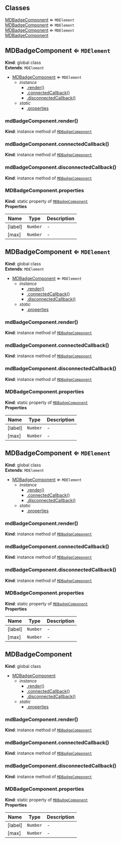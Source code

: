 ## Classes

<dl>
<dt><a href="#MDBadgeComponent">MDBadgeComponent</a> ⇐ <code>MDElement</code></dt>
<dd></dd>
<dt><a href="#MDBadgeComponent">MDBadgeComponent</a> ⇐ <code>MDElement</code></dt>
<dd></dd>
<dt><a href="#MDBadgeComponent">MDBadgeComponent</a> ⇐ <code>MDElement</code></dt>
<dd></dd>
<dt><a href="#MDBadgeComponent">MDBadgeComponent</a></dt>
<dd></dd>
</dl>

<a name="MDBadgeComponent"></a>

## MDBadgeComponent ⇐ <code>MDElement</code>
**Kind**: global class  
**Extends**: <code>MDElement</code>  

* [MDBadgeComponent](#MDBadgeComponent) ⇐ <code>MDElement</code>
    * _instance_
        * [.render()](#MDBadgeComponent+render)
        * [.connectedCallback()](#MDBadgeComponent+connectedCallback)
        * [.disconnectedCallback()](#MDBadgeComponent+disconnectedCallback)
    * _static_
        * [.properties](#MDBadgeComponent.properties)

<a name="MDBadgeComponent+render"></a>

### mdBadgeComponent.render()
**Kind**: instance method of [<code>MDBadgeComponent</code>](#MDBadgeComponent)  
<a name="MDBadgeComponent+connectedCallback"></a>

### mdBadgeComponent.connectedCallback()
**Kind**: instance method of [<code>MDBadgeComponent</code>](#MDBadgeComponent)  
<a name="MDBadgeComponent+disconnectedCallback"></a>

### mdBadgeComponent.disconnectedCallback()
**Kind**: instance method of [<code>MDBadgeComponent</code>](#MDBadgeComponent)  
<a name="MDBadgeComponent.properties"></a>

### MDBadgeComponent.properties
**Kind**: static property of [<code>MDBadgeComponent</code>](#MDBadgeComponent)  
**Properties**

| Name | Type | Description |
| --- | --- | --- |
| [label] | <code>Number</code> | - |
| [max] | <code>Number</code> | - |

<a name="MDBadgeComponent"></a>

## MDBadgeComponent ⇐ <code>MDElement</code>
**Kind**: global class  
**Extends**: <code>MDElement</code>  

* [MDBadgeComponent](#MDBadgeComponent) ⇐ <code>MDElement</code>
    * _instance_
        * [.render()](#MDBadgeComponent+render)
        * [.connectedCallback()](#MDBadgeComponent+connectedCallback)
        * [.disconnectedCallback()](#MDBadgeComponent+disconnectedCallback)
    * _static_
        * [.properties](#MDBadgeComponent.properties)

<a name="MDBadgeComponent+render"></a>

### mdBadgeComponent.render()
**Kind**: instance method of [<code>MDBadgeComponent</code>](#MDBadgeComponent)  
<a name="MDBadgeComponent+connectedCallback"></a>

### mdBadgeComponent.connectedCallback()
**Kind**: instance method of [<code>MDBadgeComponent</code>](#MDBadgeComponent)  
<a name="MDBadgeComponent+disconnectedCallback"></a>

### mdBadgeComponent.disconnectedCallback()
**Kind**: instance method of [<code>MDBadgeComponent</code>](#MDBadgeComponent)  
<a name="MDBadgeComponent.properties"></a>

### MDBadgeComponent.properties
**Kind**: static property of [<code>MDBadgeComponent</code>](#MDBadgeComponent)  
**Properties**

| Name | Type | Description |
| --- | --- | --- |
| [label] | <code>Number</code> | - |
| [max] | <code>Number</code> | - |

<a name="MDBadgeComponent"></a>

## MDBadgeComponent ⇐ <code>MDElement</code>
**Kind**: global class  
**Extends**: <code>MDElement</code>  

* [MDBadgeComponent](#MDBadgeComponent) ⇐ <code>MDElement</code>
    * _instance_
        * [.render()](#MDBadgeComponent+render)
        * [.connectedCallback()](#MDBadgeComponent+connectedCallback)
        * [.disconnectedCallback()](#MDBadgeComponent+disconnectedCallback)
    * _static_
        * [.properties](#MDBadgeComponent.properties)

<a name="MDBadgeComponent+render"></a>

### mdBadgeComponent.render()
**Kind**: instance method of [<code>MDBadgeComponent</code>](#MDBadgeComponent)  
<a name="MDBadgeComponent+connectedCallback"></a>

### mdBadgeComponent.connectedCallback()
**Kind**: instance method of [<code>MDBadgeComponent</code>](#MDBadgeComponent)  
<a name="MDBadgeComponent+disconnectedCallback"></a>

### mdBadgeComponent.disconnectedCallback()
**Kind**: instance method of [<code>MDBadgeComponent</code>](#MDBadgeComponent)  
<a name="MDBadgeComponent.properties"></a>

### MDBadgeComponent.properties
**Kind**: static property of [<code>MDBadgeComponent</code>](#MDBadgeComponent)  
**Properties**

| Name | Type | Description |
| --- | --- | --- |
| [label] | <code>Number</code> | - |
| [max] | <code>Number</code> | - |

<a name="MDBadgeComponent"></a>

## MDBadgeComponent
**Kind**: global class  

* [MDBadgeComponent](#MDBadgeComponent)
    * _instance_
        * [.render()](#MDBadgeComponent+render)
        * [.connectedCallback()](#MDBadgeComponent+connectedCallback)
        * [.disconnectedCallback()](#MDBadgeComponent+disconnectedCallback)
    * _static_
        * [.properties](#MDBadgeComponent.properties)

<a name="MDBadgeComponent+render"></a>

### mdBadgeComponent.render()
**Kind**: instance method of [<code>MDBadgeComponent</code>](#MDBadgeComponent)  
<a name="MDBadgeComponent+connectedCallback"></a>

### mdBadgeComponent.connectedCallback()
**Kind**: instance method of [<code>MDBadgeComponent</code>](#MDBadgeComponent)  
<a name="MDBadgeComponent+disconnectedCallback"></a>

### mdBadgeComponent.disconnectedCallback()
**Kind**: instance method of [<code>MDBadgeComponent</code>](#MDBadgeComponent)  
<a name="MDBadgeComponent.properties"></a>

### MDBadgeComponent.properties
**Kind**: static property of [<code>MDBadgeComponent</code>](#MDBadgeComponent)  
**Properties**

| Name | Type | Description |
| --- | --- | --- |
| [label] | <code>Number</code> | - |
| [max] | <code>Number</code> | - |


